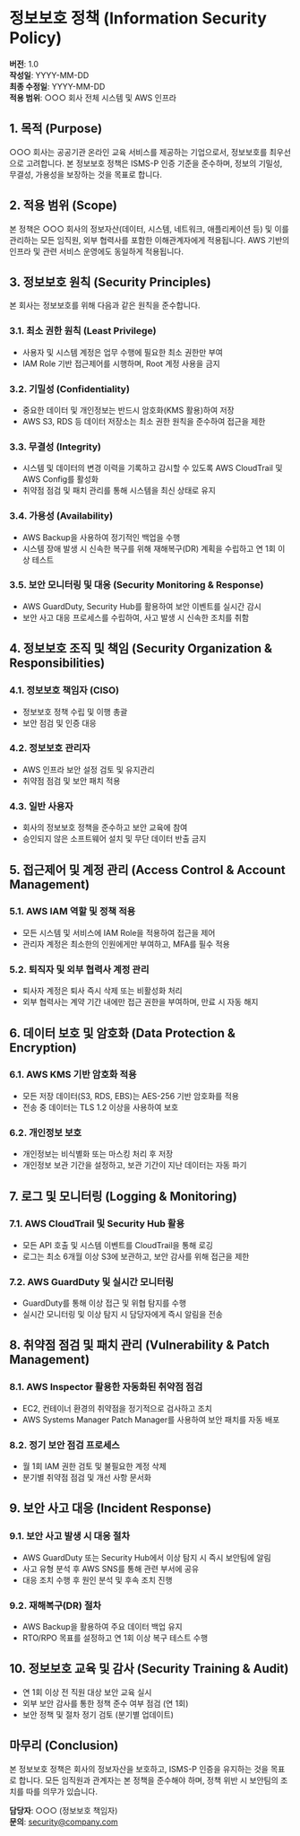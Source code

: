 # 정보보호 정책 (Information Security Policy)

**버전**: 1.0  
**작성일**: YYYY-MM-DD  
**최종 수정일**: YYYY-MM-DD  
**적용 범위**: ○○○ 회사 전체 시스템 및 AWS 인프라

## 1. 목적 (Purpose)

○○○ 회사는 공공기관 온라인 교육 서비스를 제공하는 기업으로서, 정보보호를 최우선으로 고려합니다. 본 정보보호 정책은 ISMS-P 인증 기준을 준수하며, 정보의 기밀성, 무결성, 가용성을 보장하는 것을 목표로 합니다.

## 2. 적용 범위 (Scope)

본 정책은 ○○○ 회사의 정보자산(데이터, 시스템, 네트워크, 애플리케이션 등) 및 이를 관리하는 모든 임직원, 외부 협력사를 포함한 이해관계자에게 적용됩니다. AWS 기반의 인프라 및 관련 서비스 운영에도 동일하게 적용됩니다.

## 3. 정보보호 원칙 (Security Principles)

본 회사는 정보보호를 위해 다음과 같은 원칙을 준수합니다.

### 3.1. 최소 권한 원칙 (Least Privilege)
- 사용자 및 시스템 계정은 업무 수행에 필요한 최소 권한만 부여
- IAM Role 기반 접근제어를 시행하며, Root 계정 사용을 금지

### 3.2. 기밀성 (Confidentiality)
- 중요한 데이터 및 개인정보는 반드시 암호화(KMS 활용)하여 저장
- AWS S3, RDS 등 데이터 저장소는 최소 권한 원칙을 준수하여 접근을 제한

### 3.3. 무결성 (Integrity)
- 시스템 및 데이터의 변경 이력을 기록하고 감시할 수 있도록 AWS CloudTrail 및 AWS Config를 활성화
- 취약점 점검 및 패치 관리를 통해 시스템을 최신 상태로 유지

### 3.4. 가용성 (Availability)
- AWS Backup을 사용하여 정기적인 백업을 수행
- 시스템 장애 발생 시 신속한 복구를 위해 재해복구(DR) 계획을 수립하고 연 1회 이상 테스트

### 3.5. 보안 모니터링 및 대응 (Security Monitoring & Response)
- AWS GuardDuty, Security Hub를 활용하여 보안 이벤트를 실시간 감시
- 보안 사고 대응 프로세스를 수립하여, 사고 발생 시 신속한 조치를 취함

## 4. 정보보호 조직 및 책임 (Security Organization & Responsibilities)

### 4.1. 정보보호 책임자 (CISO)
- 정보보호 정책 수립 및 이행 총괄
- 보안 점검 및 인증 대응

### 4.2. 정보보호 관리자
- AWS 인프라 보안 설정 검토 및 유지관리
- 취약점 점검 및 보안 패치 적용

### 4.3. 일반 사용자
- 회사의 정보보호 정책을 준수하고 보안 교육에 참여
- 승인되지 않은 소프트웨어 설치 및 무단 데이터 반출 금지

## 5. 접근제어 및 계정 관리 (Access Control & Account Management)

### 5.1. AWS IAM 역할 및 정책 적용
- 모든 시스템 및 서비스에 IAM Role을 적용하여 접근을 제어
- 관리자 계정은 최소한의 인원에게만 부여하고, MFA를 필수 적용

### 5.2. 퇴직자 및 외부 협력사 계정 관리
- 퇴사자 계정은 퇴사 즉시 삭제 또는 비활성화 처리
- 외부 협력사는 계약 기간 내에만 접근 권한을 부여하며, 만료 시 자동 해지

## 6. 데이터 보호 및 암호화 (Data Protection & Encryption)

### 6.1. AWS KMS 기반 암호화 적용
- 모든 저장 데이터(S3, RDS, EBS)는 AES-256 기반 암호화를 적용
- 전송 중 데이터는 TLS 1.2 이상을 사용하여 보호

### 6.2. 개인정보 보호
- 개인정보는 비식별화 또는 마스킹 처리 후 저장
- 개인정보 보관 기간을 설정하고, 보관 기간이 지난 데이터는 자동 파기

## 7. 로그 및 모니터링 (Logging & Monitoring)

### 7.1. AWS CloudTrail 및 Security Hub 활용
- 모든 API 호출 및 시스템 이벤트를 CloudTrail을 통해 로깅
- 로그는 최소 6개월 이상 S3에 보관하고, 보안 감사를 위해 접근을 제한

### 7.2. AWS GuardDuty 및 실시간 모니터링
- GuardDuty를 통해 이상 접근 및 위협 탐지를 수행
- 실시간 모니터링 및 이상 탐지 시 담당자에게 즉시 알림을 전송

## 8. 취약점 점검 및 패치 관리 (Vulnerability & Patch Management)

### 8.1. AWS Inspector 활용한 자동화된 취약점 점검
- EC2, 컨테이너 환경의 취약점을 정기적으로 검사하고 조치
- AWS Systems Manager Patch Manager를 사용하여 보안 패치를 자동 배포

### 8.2. 정기 보안 점검 프로세스
- 월 1회 IAM 권한 검토 및 불필요한 계정 삭제
- 분기별 취약점 점검 및 개선 사항 문서화

## 9. 보안 사고 대응 (Incident Response)

### 9.1. 보안 사고 발생 시 대응 절차
- AWS GuardDuty 또는 Security Hub에서 이상 탐지 시 즉시 보안팀에 알림
- 사고 유형 분석 후 AWS SNS를 통해 관련 부서에 공유
- 대응 조치 수행 후 원인 분석 및 후속 조치 진행

### 9.2. 재해복구(DR) 절차
- AWS Backup을 활용하여 주요 데이터 백업 유지
- RTO/RPO 목표를 설정하고 연 1회 이상 복구 테스트 수행

## 10. 정보보호 교육 및 감사 (Security Training & Audit)

- 연 1회 이상 전 직원 대상 보안 교육 실시
- 외부 보안 감사를 통한 정책 준수 여부 점검 (연 1회)
- 보안 정책 및 절차 정기 검토 (분기별 업데이트)

## 마무리 (Conclusion)

본 정보보호 정책은 회사의 정보자산을 보호하고, ISMS-P 인증을 유지하는 것을 목표로 합니다. 모든 임직원과 관계자는 본 정책을 준수해야 하며, 정책 위반 시 보안팀의 조치를 따를 의무가 있습니다.

**담당자**: ○○○ (정보보호 책임자)  
**문의**: security@company.com